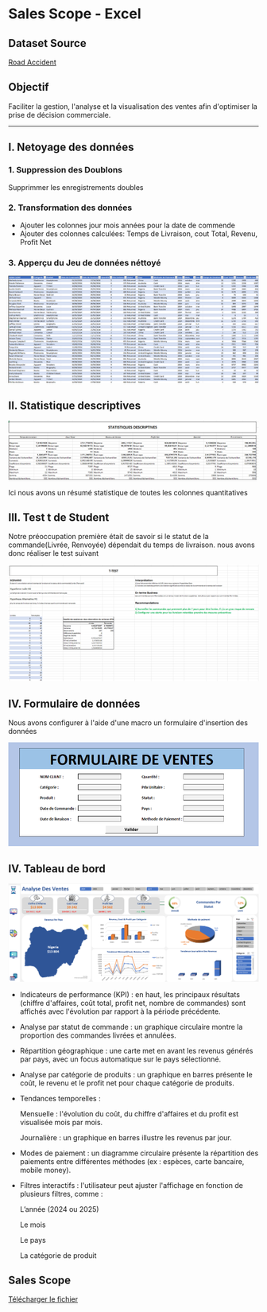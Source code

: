 # Sales Scope - Excel

## Dataset Source
[Road Accident](/Automatisation/Raw%20data/sales_data.xlsx)


## Objectif
Faciliter la gestion, l'analyse et la visualisation des ventes afin d'optimiser la prise de décision commerciale.

---
## I.  Netoyage des données 

### 1. Suppression des Doublons
Supprimmer les enregistrements doubles
### 2. Transformation des données
 - Ajouter les colonnes jour mois années pour la date de commende
 - Ajouter des colonnes calculées: Temps de Livraison, cout Total, Revenu, Profit Net

 

 ### 3. Apperçu du Jeu de données néttoyé

![data sheet](cleaned_data.png) 
 ## II. Statistique descriptives
![descriptive stats](descriptive_stat.png) 

Ici nous avons un résumé statistique de toutes les colonnes quantitatives

 ## III. Test t de Student
  Notre préoccupation première était de savoir si le statut de la commande(Livrée, Renvoyée) dépendait du temps de livraison. nous avons donc réaliser le test suivant

 ![descriptive stats](test_t.png) 

 ## IV. Formulaire de données

 Nous avons configurer à l'aide d'une macro un formulaire d'insertion des données

![data form](form.png) 

 ## IV. Tableau de bord

 ![data form](dashboard.png)

- Indicateurs de performance (KPI) : en haut, les principaux résultats (chiffre d'affaires, coût total, profit net, nombre de commandes) sont affichés avec l'évolution par rapport à la période précédente.

- Analyse par statut de commande : un graphique circulaire montre la proportion des commandes livrées et annulées.

- Répartition géographique : une carte met en avant les revenus générés par pays, avec un focus automatique sur le pays sélectionné.

- Analyse par catégorie de produits : un graphique en barres présente le coût, le revenu et le profit net pour chaque catégorie de produits.

- Tendances temporelles :

    Mensuelle : l'évolution du coût, du chiffre d'affaires et du profit est visualisée mois par mois.

    Journalière : un graphique en barres illustre les revenus par jour.

- Modes de paiement : un diagramme circulaire présente la répartition des paiements entre différentes méthodes (ex : espèces, carte bancaire, mobile money).

- Filtres interactifs : l'utilisateur peut ajuster l'affichage en fonction de plusieurs filtres, comme :

    L’année (2024 ou 2025)

    Le mois

    Le pays

    La catégorie de produit


 ## Sales Scope
 [Télécharger le fichier](/Automatisation/Final/sales_data.xlsx)